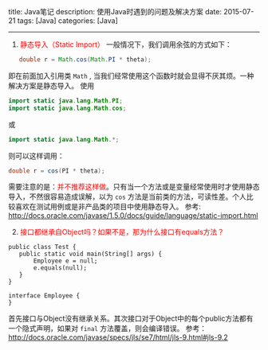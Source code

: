 title:  Java笔记
description: 使用Java时遇到的问题及解决方案
date: 2015-07-21
tags:  [Java]
categories:  [Java]

----------------------

1. <font color="red">静态导入（Static Import）</font>
 一般情况下，我们调用余弦的方式如下：
 ```java
    double r = Math.cos(Math.PI * theta);
 ```
 即在前面加入引用类 `Math` , 当我们经常使用这个函数时就会显得不厌其烦。一种解决方案是静态导入。
 使用
 ```java
 import static java.lang.Math.PI;
 import static java.lang.Math.cos;
 ```
 或
 ```java
 import static java.lang.Math.*;
 ```
 则可以这样调用：
 ```java
double r = cos(PI * theta);
 ```
 需要注意的是：<font color=red>并不推荐这样做</font>。只有当一个方法或是变量经常使用时才使用静态导入，不然很容易造成误解，以为 `cos` 方法是当前类的方法，可读性差。个人比较喜欢在测试用例或是非产品类的项目中使用静态导入。
  参考: <http://docs.oracle.com/javase/1.5.0/docs/guide/language/static-import.html>

2. <font color="red">接口都继承自Object吗？如果不是，那为什么接口有equals方法？</font>
 ```
public class Test {
    public static void main(String[] args) {
        Employee e = null;
        e.equals(null);
    }
}

interface Employee {
}
 ```
 首先接口与Object没有继承关系。其次接口对于Object中的每个public方法都有一个隐式声明，如果对 `final` 方法覆盖，则会编译错误。
 参考：<http://docs.oracle.com/javase/specs/jls/se7/html/jls-9.html#jls-9.2>

 <!-- more -->